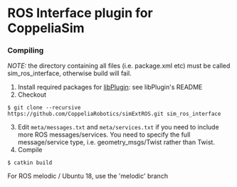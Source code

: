 # ROS Interface plugin for CoppeliaSim

### Compiling

_NOTE:_ the directory containing all files (i.e. package.xml etc) must be called sim_ros_interface, otherwise build will fail.

1. Install required packages for [libPlugin](https://github.com/CoppeliaRobotics/libPlugin): see libPlugin's README
2. Checkout
```
$ git clone --recursive https://github.com/CoppeliaRobotics/simExtROS.git sim_ros_interface
```
3. Edit `meta/messages.txt` and `meta/services.txt` if you need to include more ROS messages/services. You need to specify the full message/service type, i.e. geometry_msgs/Twist rather than Twist.
4. Compile
```
$ catkin build
```

For ROS melodic / Ubuntu 18, use the 'melodic' branch
